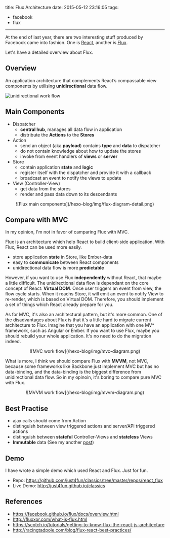 title: Flux Architecture
date: 2015-05-12 23:16:05
tags:
- facebook
- flux

---

At the end of last year, there are two interesting stuff produced by Facebook came into fashion. One is [React](http://facebook.github.io/react/), another is [Flux](http://facebook.github.io/flux/).

<!-- more -->

Let's have a detailed overview about Flux.

## Overview

An application architecture that complements React’s compassable view components by utilising **unidirectional** data flow.

![unidirectional work flow](/hexo-blog/img/flux-diagram.png)

## Main Components

- Dispatcher
  - **central hub**, manages all data flow in application
  - distribute the **Actions** to the **Stores**
- Action
  - send an object (aka **payload**) contains **type** and **data** to dispatcher
  - do not contain knowledge about how to update the stores
  - invoke from event handlers of **views** or **server**
- Store
  - contain application **state** and **logic**
  - register itself with the dispatcher and provide it with a callback
  - broadcast an event to notify the views to update
- View (Controller-View)
  - get data from the stores
  - render and pass data down to its descendants

<div style='text-align: center;'>
![Flux main components](/hexo-blog/img/flux-diagram-detail.png)
</div>

## Compare with MVC

In my opinion, I'm not in favor of camparing Flux with MVC.

Flux is an architecture which help React to build client-side application. With Flux, React can be used more easily.

- store application **state** in Store, like Ember-data
- easy to **communicate** between React components
- unidirectional data flow is more **predictable**

However, if you want to use Flux **independently** without React, that maybe a little difficult. The unidirectional data flow is dependant on the core concept of React: **Virtual DOM**. Once user triggers an event from view, the flow cycle starts. When it reachs Store, it will emit an event to notify View to re-render, which is based on Virtual DOM. Therefore, you should implement a set of things which React already prepare for you.

As for MVC, it's also an architectural pattern, but it's more common. One of the disadvantages about Flux is that it's a little hard to migrate current architecture to Flux. Imagine that you have an application with one MV* framework, such as Angular or Ember. If you want to use Flux, maybe you should rebuild your whole application. It's no need to do the migration indeed.

<div style='text-align: center;'>
![MVC work flow](/hexo-blog/img/mvc-diagram.png)
</div>

What is more, I think we should compare Flux with **MVVM**, not MVC, because some frameworks like Backbone just implement MVC but has no data-binding, and the data-binding is the biggest difference from unidirectional data flow. So in my opinoin, it's boring to compare pure MVC with Flux.

<div style='text-align: center;'>
![MVVM work flow](/hexo-blog/img/mvvm-diagram.png)
</div>

## Best Practise

- ajax calls should come from Action
- distinguish between view triggered actions and server/API triggered actions
- distinguish between **stateful** Controller-Views and **stateless** Views
- **Immutable** data (See my another [post](http://just4fun.github.io/hexo-blog/2015/07/18/use-immutable-js-in-react-application/))

## Demo

I have wrote a simple demo which used React and Flux.
Just for fun.

- Repo: https://github.com/just4fun/classics/tree/master/repos/react_flux
- Live Demo: http://just4fun.github.io/classics

## References

- https://facebook.github.io/flux/docs/overview.html
- http://fluxxor.com/what-is-flux.html
- https://scotch.io/tutorials/getting-to-know-flux-the-react-js-architecture
- http://racingtadpole.com/blog/flux-react-best-practices/